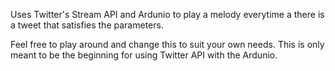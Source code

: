 Uses Twitter's Stream API and Ardunio to play a melody everytime a there is a tweet that satisfies the parameters. 

Feel free to play around and change this to suit your own needs. This is only meant to be the beginning for using Twitter API with the Ardunio. 